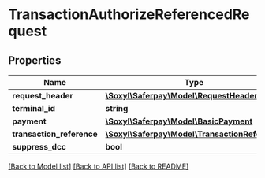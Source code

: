 # TransactionAuthorizeReferencedRequest

## Properties
Name | Type | Description | Notes
------------ | ------------- | ------------- | -------------
**request_header** | [**\Soxyl\Saferpay\Model\RequestHeader**](RequestHeader.md) |  | 
**terminal_id** | **string** |  | 
**payment** | [**\Soxyl\Saferpay\Model\BasicPayment**](BasicPayment.md) |  | 
**transaction_reference** | [**\Soxyl\Saferpay\Model\TransactionReference**](TransactionReference.md) |  | 
**suppress_dcc** | **bool** |  | [optional] 

[[Back to Model list]](../README.md#documentation-for-models) [[Back to API list]](../README.md#documentation-for-api-endpoints) [[Back to README]](../README.md)


